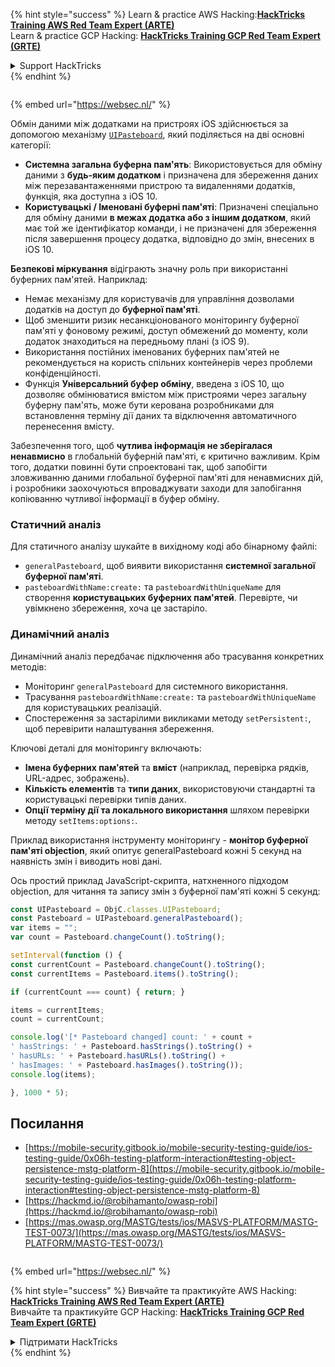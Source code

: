 {% hint style="success" %}
Learn & practice AWS Hacking:<img src="/.gitbook/assets/arte.png" alt="" data-size="line">[**HackTricks Training AWS Red Team Expert (ARTE)**](https://training.hacktricks.xyz/courses/arte)<img src="/.gitbook/assets/arte.png" alt="" data-size="line">\
Learn & practice GCP Hacking: <img src="/.gitbook/assets/grte.png" alt="" data-size="line">[**HackTricks Training GCP Red Team Expert (GRTE)**<img src="/.gitbook/assets/grte.png" alt="" data-size="line">](https://training.hacktricks.xyz/courses/grte)

<details>

<summary>Support HackTricks</summary>

* Check the [**subscription plans**](https://github.com/sponsors/carlospolop)!
* **Join the** 💬 [**Discord group**](https://discord.gg/hRep4RUj7f) or the [**telegram group**](https://t.me/peass) or **follow** us on **Twitter** 🐦 [**@hacktricks\_live**](https://twitter.com/hacktricks\_live)**.**
* **Share hacking tricks by submitting PRs to the** [**HackTricks**](https://github.com/carlospolop/hacktricks) and [**HackTricks Cloud**](https://github.com/carlospolop/hacktricks-cloud) github repos.

</details>
{% endhint %}

<figure><img src="https://pentest.eu/RENDER_WebSec_10fps_21sec_9MB_29042024.gif" alt=""><figcaption></figcaption></figure>

{% embed url="https://websec.nl/" %}


Обмін даними між додатками на пристроях iOS здійснюється за допомогою механізму [`UIPasteboard`](https://developer.apple.com/documentation/uikit/uipasteboard), який поділяється на дві основні категорії:

- **Системна загальна буферна пам'ять**: Використовується для обміну даними з **будь-яким додатком** і призначена для збереження даних між перезавантаженнями пристрою та видаленнями додатків, функція, яка доступна з iOS 10.
- **Користувацькі / Іменовані буферні пам'яті**: Призначені спеціально для обміну даними **в межах додатка або з іншим додатком**, який має той же ідентифікатор команди, і не призначені для збереження після завершення процесу додатка, відповідно до змін, внесених в iOS 10.

**Безпекові міркування** відіграють значну роль при використанні буферних пам'ятей. Наприклад:
- Немає механізму для користувачів для управління дозволами додатків на доступ до **буферної пам'яті**.
- Щоб зменшити ризик несанкціонованого моніторингу буферної пам'яті у фоновому режимі, доступ обмежений до моменту, коли додаток знаходиться на передньому плані (з iOS 9).
- Використання постійних іменованих буферних пам'ятей не рекомендується на користь спільних контейнерів через проблеми конфіденційності.
- Функція **Універсальний буфер обміну**, введена з iOS 10, що дозволяє обмінюватися вмістом між пристроями через загальну буферну пам'ять, може бути керована розробниками для встановлення терміну дії даних та відключення автоматичного перенесення вмісту.

Забезпечення того, щоб **чутлива інформація не зберігалася ненавмисно** в глобальній буферній пам'яті, є критично важливим. Крім того, додатки повинні бути спроектовані так, щоб запобігти зловживанню даними глобальної буферної пам'яті для ненавмисних дій, і розробники заохочуються впроваджувати заходи для запобігання копіюванню чутливої інформації в буфер обміну.

### Статичний аналіз

Для статичного аналізу шукайте в вихідному коді або бінарному файлі:
- `generalPasteboard`, щоб виявити використання **системної загальної буферної пам'яті**.
- `pasteboardWithName:create:` та `pasteboardWithUniqueName` для створення **користувацьких буферних пам'ятей**. Перевірте, чи увімкнено збереження, хоча це застаріло.

### Динамічний аналіз

Динамічний аналіз передбачає підключення або трасування конкретних методів:
- Моніторинг `generalPasteboard` для системного використання.
- Трасування `pasteboardWithName:create:` та `pasteboardWithUniqueName` для користувацьких реалізацій.
- Спостереження за застарілими викликами методу `setPersistent:`, щоб перевірити налаштування збереження.

Ключові деталі для моніторингу включають:
- **Імена буферних пам'ятей** та **вміст** (наприклад, перевірка рядків, URL-адрес, зображень).
- **Кількість елементів** та **типи даних**, використовуючи стандартні та користувацькі перевірки типів даних.
- **Опції терміну дії та локального використання** шляхом перевірки методу `setItems:options:`.

Приклад використання інструменту моніторингу - **монітор буферної пам'яті objection**, який опитує generalPasteboard кожні 5 секунд на наявність змін і виводить нові дані.

Ось простий приклад JavaScript-скрипта, натхненного підходом objection, для читання та запису змін з буферної пам'яті кожні 5 секунд:
```javascript
const UIPasteboard = ObjC.classes.UIPasteboard;
const Pasteboard = UIPasteboard.generalPasteboard();
var items = "";
var count = Pasteboard.changeCount().toString();

setInterval(function () {
const currentCount = Pasteboard.changeCount().toString();
const currentItems = Pasteboard.items().toString();

if (currentCount === count) { return; }

items = currentItems;
count = currentCount;

console.log('[* Pasteboard changed] count: ' + count +
' hasStrings: ' + Pasteboard.hasStrings().toString() +
' hasURLs: ' + Pasteboard.hasURLs().toString() +
' hasImages: ' + Pasteboard.hasImages().toString());
console.log(items);

}, 1000 * 5);
```
## Посилання

* [https://mobile-security.gitbook.io/mobile-security-testing-guide/ios-testing-guide/0x06h-testing-platform-interaction#testing-object-persistence-mstg-platform-8](https://mobile-security.gitbook.io/mobile-security-testing-guide/ios-testing-guide/0x06h-testing-platform-interaction#testing-object-persistence-mstg-platform-8)
* [https://hackmd.io/@robihamanto/owasp-robi](https://hackmd.io/@robihamanto/owasp-robi)
* [https://mas.owasp.org/MASTG/tests/ios/MASVS-PLATFORM/MASTG-TEST-0073/](https://mas.owasp.org/MASTG/tests/ios/MASVS-PLATFORM/MASTG-TEST-0073/)

<figure><img src="https://pentest.eu/RENDER_WebSec_10fps_21sec_9MB_29042024.gif" alt=""><figcaption></figcaption></figure>

{% embed url="https://websec.nl/" %}


{% hint style="success" %}
Вивчайте та практикуйте AWS Hacking:<img src="/.gitbook/assets/arte.png" alt="" data-size="line">[**HackTricks Training AWS Red Team Expert (ARTE)**](https://training.hacktricks.xyz/courses/arte)<img src="/.gitbook/assets/arte.png" alt="" data-size="line">\
Вивчайте та практикуйте GCP Hacking: <img src="/.gitbook/assets/grte.png" alt="" data-size="line">[**HackTricks Training GCP Red Team Expert (GRTE)**<img src="/.gitbook/assets/grte.png" alt="" data-size="line">](https://training.hacktricks.xyz/courses/grte)

<details>

<summary>Підтримати HackTricks</summary>

* Перевірте [**плани підписки**](https://github.com/sponsors/carlospolop)!
* **Приєднуйтесь до** 💬 [**групи Discord**](https://discord.gg/hRep4RUj7f) або [**групи telegram**](https://t.me/peass) або **слідкуйте** за нами в **Twitter** 🐦 [**@hacktricks\_live**](https://twitter.com/hacktricks\_live)**.**
* **Діліться хакерськими трюками, надсилаючи PR до** [**HackTricks**](https://github.com/carlospolop/hacktricks) та [**HackTricks Cloud**](https://github.com/carlospolop/hacktricks-cloud) репозиторіїв на github.

</details>
{% endhint %}
